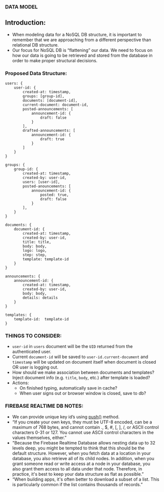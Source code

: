 ### DATA MODEL

## Introduction:

- When modeling data for a NoSQL DB structure, it is important to remember that we are approaching from a different perspective than relational DB structure.
- Our focus for NoSQL DB is “flattening” our data. We need to focus on how our data is going to be retrieved and stored from the database in order to make proper structural decisions.

### Proposed Data Structure:

```
users: {
    user-id: {
        created-at: timestamp,
        groups: [group-id],
        documents: [document-id],
        current-document: document-id,
        posted-announcements: [
            announcement-id: {
                draft: false
            }
        ],
        drafted-announcements: [
            announcement-id: {
                draft: true
            }
        ]
    }
}

groups: {
    group-id: {
        created-at: timestamp,
        created-by: user-id,
        users: [user-id],
        posted-anouncements: [
            announcement-id: {
                posted: true,
                draft: false
            }
        ],
    }
}

documents: {
    document-id: {
        created-at: timestamp,
        created-by: user-id,
        title: title,
        body: body,
        logo: logo,
        step: step,
        template: template-id
    }
}

announcements: {
    announcement-id: {
        created-at: timestamp,
        created-by: user-id,
        body: body,
        details: details
    }
}

templates: {
    template-id:  template-id
}
```

### THINGS TO CONSIDER:

- `user-id` in `users` document will be the `UID` returned from the authenticated user.
- Current `document-id` will be saved to `user-id.current-document` and `timestamp` will be updated on document itself when document is closed OR user is logging out.
- How should we make association between documents and templates? Inject document info (e.g. `title`, `body`, etc.) after template is loaded?
- Actions:
  - On finished typing, automatically save in cache?
  - When user signs out or browser window is closed, save to db?

### FIREBASE REALTIME DB NOTES:

- We can provide unique key id’s using [push()](https://firebase.google.com/docs/reference/js/firebase.database.Reference#push) method.
- “If you create your own keys, they must be UTF-8 encoded, can be a maximum of 768 bytes, and cannot contain ., \$, #, [, ], /, or ASCII control characters 0-31 or 127. You cannot use ASCII control characters in the values themselves, either.”
- "Because the Firebase Realtime Database allows nesting data up to 32 levels deep, you might be tempted to think that this should be the default structure. However, when you fetch data at a location in your database, you also retrieve all of its child nodes. In addition, when you grant someone read or write access at a node in your database, you also grant them access to all data under that node. Therefore, in practice, it's best to keep your data structure as flat as possible.”
- “When building apps, it's often better to download a subset of a list. This is particularly common if the list contains thousands of records.”
